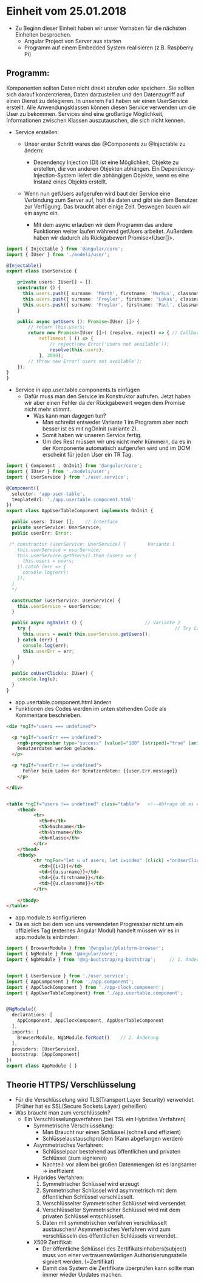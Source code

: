 # Einheit vom 25.01.2018

* Zu Beginn dieser Einheit haben wir unser Vorhaben für die nächsten Einheiten besprochen.
  * Angular Project von Server aus starten
  * Programm auf einem Embedded System realisieren (z.B. Raspberry Pi)
## Programm:

Komponenten sollten Daten nicht direkt abrufen oder speichern. Sie sollten sich darauf konzentrieren, Daten darzustellen und den Datenzugriff auf
einen Dienst zu delegieren.
In unserem Fall haben wir einen UserService erstellt. 
Alle Anwendungsklassen können diesen Service verwenden
um die User zu bekommen. Services sind eine großartige Möglichkeit, Informationen 
zwischen Klassen auszutauschen, die sich nicht kennen.

* Service erstellen:
  * Unser erster Schritt wares das @Components zu @Injectable zu ändern:
    * Dependency Injection (DI) ist eine Möglichkeit, Objekte
    zu erstellen, die von anderen Objekten abhängen. 
    Ein Dependency-Injection-System liefert die abhängigen 
    Objekte, wenn es eine 
    Instanz eines Objekts erstellt.

  * Wenn nun getUsers aufgerufen wird baut der Service eine Verbindung zum 
  Server auf, holt die daten und gibt sie dem Benutzer zur Verfügung. 
  Das braucht aber einige Zeit. Deswegen bauen wir ein async ein.
    * Mit dem async erlauben wir dem Programm das andere Funktionen weiter
    laufen während getUsers arbeitet. Außerdem haben wir dadurch als
    Rückgabewert Promise<IUser[]>.
```typescript
import { Injectable } from '@angular/core';
import { IUser } from './models/user';

@Injectable()
export class UserService {

    private users: IUser[] = [];
    constructor () {
      this.users.push({ surname: 'Mörth', firstname: 'Markus', classname: '5AHME'});
      this.users.push({ surname: 'Freyler', firstname: 'Lukas', classname: '5AHME'});
      this.users.push({ surname: 'Freyler', firstname: 'Paul', classname: '2AHME'});
    }

    public async getUsers (): Promise<IUser []> {
        // return this.users;
        return new Promise<IUser []>( (resolve, reject) => { // Callback Methoden um Fehler zu liefern und 
            setTimeout ( () => {
                // reject(new Error('users not available'));
                resolve(this.users);
            }, 2000);
        // throw new Error('users not available');
    });
}
}
```

* Service in app.user.table.components.ts einfügen
  * Dafür muss man den Service im Konstruktor aufrufen. Jetzt haben wir aber
    einen Fehler da der Rückgabewert wegen dem Promise nicht mehr stimmt.
     * Was kann man dagegen tun?
       * Man schreibt entweder Variante 1 im Programm aber noch besser ist es mit ngOnInit (variante 2).
       * Somit haben wir unseren Service fertig.
       * Um des Rest müssen wir uns nicht mehr kümmern, da es in der Komponente automatisch aufgerufen wird und im DOM erscheint für jeden User ein TR Tag.
```typescript
import { Component , OnInit} from '@angular/core';
import { IUser } from './models/user';
import { UserService } from './user.service';

@Component({
  selector: 'app-user-table',
  templateUrl: './app.usertable.component.html'
})
export class AppUserTableComponent implements OnInit {

  public users: IUser [];    // Interface
  private userService: UserService;
  public userErr: Error;

 /* constructor (userService: UserService) {        Variante 1
    this.userService = userService;
    this.userService.getUsers().then (users => {
      this.users = users;
    }).catch (err => {
      console.log(err);
    });
  }
  */

  constructor (userService: UserService) {
    this.userService = userService;
  }

  public async ngOnInit () {                       // Variante 2
    try {                                                     // Try Catch ist für das Erkennen von Fehlern
      this.users = await this.userService.getUsers();
    } catch (err) {
      console.log(err);
      this.userErr = err;
    }
  }

  public onUserClick(u: IUser) {
    console.log(u);
  }
}
```

* app.usertable.component.html ändern
 * Funktionen des Codes werden im unten stehenden Code als Kommentare beschrieben.
```html
<div *ngIf="users === undefined"> 

  <p *ngIf="userErr === undefined">
    <ngb-progressbar type="success" [value]="100" [striped]="true" [animated]="true"></ngb-progressbar> <!--Kein offizielles Tag/ Wir müssen das jetzt in app.modules einbinden--> <!--Progressbar einbinden-->
    Benutzerdaten werden geladen.
  </p>

  <p *ngIf="userErr !== undefined">
      Fehler beim Laden der Benutzerdaten: {{user.Err.message}}
    </p> 

</div>


<table *ngIf="users !== undefined" class="table">   <!--Abfrage ob es ein Array ist-->
    <thead>
          <tr>
            <th>#</th>
            <th>Nachname</th>
            <th>Vorname</th>
            <th>Klasse</th>
          </tr>
    </thead>
    <tbody>
          <tr *ngFor="let u of users; let i=index" (click) ="onUserClick(u)" style= "cursor: pointer;"> <!--Aussehen des Cursors ändern-->
            <td>{{i+1}}</td>
            <td>{{u.surname}}</td>
            <td>{{u.firstname}}</td>
            <td>{{u.classname}}</td>
          </tr>
            
    </tbody>
</table>
```

* app.module.ts konfigurieren
 * Da es sich bei dem von uns verwendeten Progressbar nicht um ein offizielles Tag (externes Angular Modul) handelt müssen wir es in app.module.ts einbinden:
```typescript
import { BrowserModule } from '@angular/platform-browser';
import { NgModule } from '@angular/core';
import { NgbModule } from '@ng-bootstrap/ng-bootstrap';     // 1. Änderung


import { UserService } from './user.service';
import { AppComponent } from './app.component';
import { AppClockComponent } from './app-clock.component';
import { AppUserTableComponent} from './app.usertable.component';


@NgModule({
  declarations: [
    AppComponent, AppClockComponent, AppUserTableComponent
  ],
  imports: [
    BrowserModule, NgbModule.forRoot()    // 2. Änderung
  ],
  providers: [UserService],
  bootstrap: [AppComponent]
})
export class AppModule { }

```
## Theorie HTTPS/ Verschlüsselung
* Für die Verschlüsselung wird TLS(Transport Layer Security) verwendet. (Früher hat es SSL(Secure Sockets Layer) geheißen)
* Was braucht man zum verschlüsseln?
  * Ein Verschlüsselungsverfahren (bei TSL ein Hybrides Verfahren)
    * Symmetrische Verschlüsselung:
      * Man Braucht nur einen Schlüssel (schnell und effizient)
      * Schlüsselaustauschproblem (Kann abgefangen werden)
    * Asymmetrisches Verfahren:
      * Schlüsselpaar bestehend aus öffentlichen und privaten Schlüssel (zum signieren)
      * Nachteil: vor allem bei großen Datenmengen ist es langsamer → ineffizient
    * Hybrides Verfahren:
      1. Symmetrischer Schlüssel wird erzeugt
      2. Symmetrischer Schlüssel wird asymmetrisch mit dem öffentlichen Schlüssel verschlüsselt.
      3. Verschlüsselter Symmetrischer Schlüssel wird versendet.
      4. Verschlüsselter Symmetrischer Schlüssel wird mit dem privaten Schlüssel entschlüsselt.
      5. Daten mit symmetrischen verfahren verschlüsselt austauschen/ Asymmetrisches Verfahren wird zum verschlüsseln des öffentlichen Schlüssels verwendet. 
    * X509 Zertifikat:
      * Der öffentliche Schlüssel des Zertifikatsinhabers(subject) muss von einer vertrauenswürdigen Authorisierungsstelle signiert werden. (=Zertifikat)
      * Damit das System die Zertifikate überprüfen kann sollte man immer wieder Updates machen.

